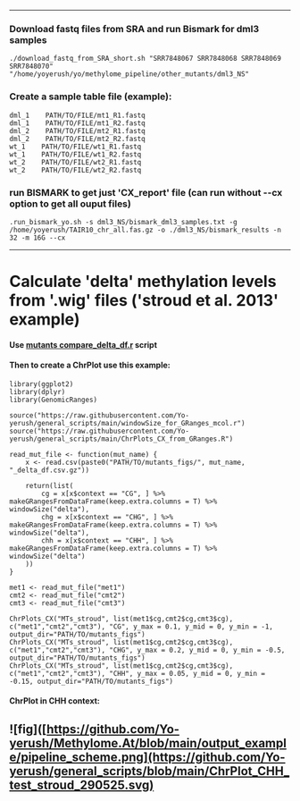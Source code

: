 -----------------------------------------------------------------

### Download fastq files from SRA and run Bismark for dml3 samples
```
./download_fastq_from_SRA_short.sh "SRR7848067 SRR7848068 SRR7848069 SRR7848070" "/home/yoyerush/yo/methylome_pipeline/other_mutants/dml3_NS"
```

### Create a sample table file (example):
```
dml_1    PATH/TO/FILE/mt1_R1.fastq
dml_1    PATH/TO/FILE/mt1_R2.fastq
dml_2    PATH/TO/FILE/mt2_R1.fastq
dml_2    PATH/TO/FILE/mt2_R2.fastq
wt_1    PATH/TO/FILE/wt1_R1.fastq
wt_1    PATH/TO/FILE/wt1_R2.fastq
wt_2    PATH/TO/FILE/wt2_R1.fastq
wt_2    PATH/TO/FILE/wt2_R2.fastq
```
### run BISMARK to get just 'CX_report' file (can run without --cx option to get all ouput files)
```
.run_bismark_yo.sh -s dml3_NS/bismark_dml3_samples.txt -g /home/yoyerush/TAIR10_chr_all.fas.gz -o ./dml3_NS/bismark_results -n 32 -m 16G --cx
```

-----------------------------------------------------------------

# Calculate 'delta' methylation levels from '.wig' files ('stroud et al. 2013' example)
#### Use [mutants compare_delta_df.r](https://github.com/Yo-yerush/general_scripts/blob/main/mutants_compare_delta_df.r) script

#### Then to create a ChrPlot use this example:
```
library(ggplot2)
library(dplyr)
library(GenomicRanges)

source("https://raw.githubusercontent.com/Yo-yerush/general_scripts/main/windowSize_for_GRanges_mcol.r")
source("https://raw.githubusercontent.com/Yo-yerush/general_scripts/main/ChrPlots_CX_from_GRanges.R")

read_mut_file <- function(mut_name) {
    x <- read.csv(paste0("PATH/TO/mutants_figs/", mut_name, "_delta_df.csv.gz"))

    return(list(
        cg = x[x$context == "CG", ] %>% makeGRangesFromDataFrame(keep.extra.columns = T) %>% windowSize("delta"),
        chg = x[x$context == "CHG", ] %>% makeGRangesFromDataFrame(keep.extra.columns = T) %>% windowSize("delta"),
        chh = x[x$context == "CHH", ] %>% makeGRangesFromDataFrame(keep.extra.columns = T) %>% windowSize("delta")
    ))
}

met1 <- read_mut_file("met1")
cmt2 <- read_mut_file("cmt2")
cmt3 <- read_mut_file("cmt3")

ChrPlots_CX("MTs_stroud", list(met1$cg,cmt2$cg,cmt3$cg), c("met1","cmt2","cmt3"), "CG", y_max = 0.1, y_mid = 0, y_min = -1, output_dir="PATH/TO/mutants_figs")
ChrPlots_CX("MTs_stroud", list(met1$cg,cmt2$cg,cmt3$cg), c("met1","cmt2","cmt3"), "CHG", y_max = 0.2, y_mid = 0, y_min = -0.5, output_dir="PATH/TO/mutants_figs")
ChrPlots_CX("MTs_stroud", list(met1$cg,cmt2$cg,cmt3$cg), c("met1","cmt2","cmt3"), "CHH", y_max = 0.05, y_mid = 0, y_min = -0.15, output_dir="PATH/TO/mutants_figs")
```

#### ChrPlot in CHH context:
![fig]([https://github.com/Yo-yerush/Methylome.At/blob/main/output_example/pipeline_scheme.png](https://github.com/Yo-yerush/general_scripts/blob/main/ChrPlot_CHH_test_stroud_290525.svg)
-----------------------------------------------------------------
